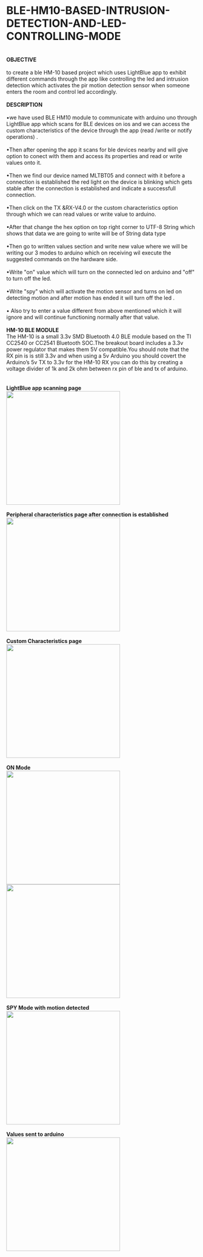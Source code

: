 # BLE-HM10-BASED-INTRUSION-DETECTION-AND-LED-CONTROLLING-MODE
<br><b> OBJECTIVE</b></br>
<br>to create a ble HM-10 based project which uses LightBlue app to exhibit different commands through the app like controlling the led and intrusion detection which activates the pir motion detection sensor when someone enters the room and control led accordingly.</br>
<br><b>DESCRIPTION</b></br>
<br>•we have used BLE HM10 module to communicate with arduino uno through LightBlue app which scans for BLE devices on ios and we can access the custom characteristics of the device through the app (read /write or notify operations) .</br>
<br>•Then after opening the app it scans for ble devices nearby and will give option to conect with them and access its properties and read or write values onto it.</br>
<br>•Then we find our device named MLTBT05 and connect with it before a connection is established the red light on the device is blinking which gets stable after the connection is established and indicate a successfull connection.</br>
<br>•Then click on the TX &RX-V4.0 or the custom characteristics option through which we can read values or write value to arduino.</br>
<br>•After that change the hex option on top right corner to UTF-8 String which shows that data we are going to write will be of String data type</br>
<br>•Then go to written values section and write new value where we will be writing our 3 modes to arduino which on receiving wil execute the suggested commands on the hardware side.</br>
<br>•Write "on" value which will turn on the connected led on arduino and "off" to turn off the led.</br>
<br>•Write "spy" which will activate the motion sensor and turns on led on detecting motion and after motion has ended it will turn  off the led .</br>
<br>• Also try to enter a value different from above mentioned which it will ignore and will continue functioning normally after that value.</br>
<br><b>HM-10 BLE MODULE</b>
<br>The HM-10 is a small 3.3v SMD Bluetooth 4.0 BLE module based on the TI CC2540 or CC2541 Bluetooth SOC.The breakout board includes a 3.3v power regulator that makes them 5V compatible.You should note that the RX pin is is still 3.3v and when using a 5v Arduino you should covert the Arduino’s 5v TX to 3.3v for the HM-10 RX you can do this by creating a voltage divider of 1k and 2k ohm between rx pin of ble and tx of arduino.</br>
<br><br><b>LightBlue app scanning page</b><br>
<img src="https://user-images.githubusercontent.com/23056679/77564602-ff205b00-6ee8-11ea-8103-479e95411a91.PNG" width="300">
<br><br><b>Peripheral characteristics page after connection is established</b><br>
<img src="https://user-images.githubusercontent.com/23056679/77643039-ad2d1300-6f84-11ea-852f-3f1b3db56756.PNG" width="300">
<br><br><b>Custom Characteristics page</b><br>
<img src="https://user-images.githubusercontent.com/23056679/77643495-773c5e80-6f85-11ea-80f4-47773de5076e.PNG" width="300">
<br><br><b>ON Mode</b><br>
<img src="https://user-images.githubusercontent.com/23056679/77644300-cc2ca480-6f86-11ea-8438-37f61dee7dee.jpg" width="300">   <img src="https://user-images.githubusercontent.com/23056679/77644334-d9499380-6f86-11ea-982b-fbd7ab9ea5f1.jpg" width="300">
<br><br><b>SPY Mode with motion detected</b><br>
<img src="https://user-images.githubusercontent.com/23056679/77644944-e915a780-6f87-11ea-818b-70c80eb13056.jpg" width="300">
<br><br><b>Values sent to arduino</b><br>
<img src="https://user-images.githubusercontent.com/23056679/77644951-eb780180-6f87-11ea-9d14-bb30d5ab2efd.PNG" width="300">
